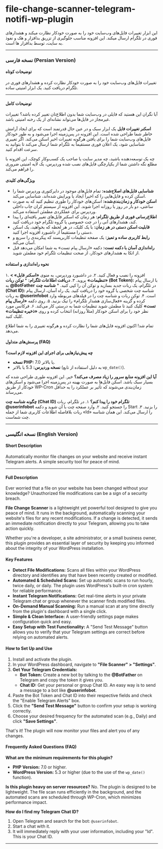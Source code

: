 # file-change-scanner-telegram-notifi-wp-plugin
این ابزار تغییرات فایل‌های وب‌سایت خود را به صورت خودکار نظارت میکند و هشدارهای فوری در تلگرام ارسال میکند. این افزونه مناسب جلوگیری از تزریق بدافزار و هک و نفوذ به سایت، توسط بدافزار ها است.

---
### نسخه فارسی (Persian Version)

#### **توضیحات کوتاه**

تغییرات فایل‌های وب‌سایت خود را به صورت خودکار نظارت کرده و هشدارهای فوری در تلگرام دریافت کنید. یک ابزار امنیتی ساده.

---

#### **توضیحات کامل**

آیا نگران این هستید که فایلی در وب‌سایت شما بدون اطلاع‌تان تغییر کرده باشد؟ تغییرات غیرمجاز در فایل‌ها می‌تواند نشانه‌ای از یک رخنه امنیتی باشد.

**اسکنر تغییرات فایل** یک ابزار سبک و در عین حال قدرتمند است که برای ایجاد آرامش خاطر شما طراحی شده است. این افزونه در پس‌زمینه اجرا می‌شود و به طور خودکار فایل‌های وب‌سایت شما را برای یافتن هرگونه تغییرات اخیر اسکن می‌کند. اگر تغییری شناسایی شود، یک اعلان فوری مستقیماً به تلگرام شما ارسال می‌کند تا بتوانید به سرعت اقدام کنید.

چه یک توسعه‌دهنده باشید، چه مدیر سایت یا صاحب یک کسب‌وکار کوچک، این افزونه با مطلع نگه داشتن شما از یکپارچگی فایل‌های نصب شده وردپرس، یک لایه امنیتی ضروری را فراهم می‌کند.

#### **ویژگی‌های کلیدی**

*   **شناسایی فایل‌های اصلاح‌شده:** تمام فایل‌های موجود در دایرکتوری وردپرس شما را اسکن کرده و فایل‌هایی را که اخیراً ایجاد یا ویرایش شده‌اند، شناسایی می‌کند.
*   **اسکن خودکار و زمان‌بندی‌شده:** اسکن‌های خودکار را طوری تنظیم کنید که به صورت ساعتی، دو بار در روز یا روزانه اجرا شوند. این افزونه از سیستم کران جاب داخلی وردپرس برای عملکردی مطمئن استفاده می‌کند.
*   **اطلاع‌رسانی فوری از طریق تلگرام:** هر زمان که اسکنر فایل‌های تغییر یافته‌ای را پیدا کند، هشدارهای آنی را در چت خصوصی یا گروه تلگرام خود دریافت کنید.
*   **قابلیت اسکن دستی در هر زمان:** با یک کلیک، در هر لحظه که بخواهید، یک اسکن دستی را مستقیماً از داشبورد افزونه اجرا کنید.
*   **رابط کاربری ساده و تمیز:** یک صفحه تنظیمات کاربرپسند که پیکربندی را سریع و آسان می‌کند.
*   **راه‌اندازی آسان با دکمه تست:** دکمه «ارسال پیام تست» به شما امکان می‌دهد قبل از اتکا به هشدارهای خودکار، از صحت تنظیمات تلگرام خود مطمئن شوید.

#### **نحوه راه‌اندازی و استفاده**

۱. افزونه را نصب و فعال کنید.
۲. در داشبورد وردپرس، به منوی **«اسکنر فایل» > «تنظیمات»** بروید.
۳. **دریافت اطلاعات تلگرام:**
    *   **توکن ربات (Bot Token):** با ارسال پیام به **@BotFather** در تلگرام، یک ربات جدید بسازید و توکن آن را کپی کنید.
    *   **شناسه چت (Chat ID):** شناسه چت شخصی یا گروه خود را دریافت کنید. یک راه آسان، ارسال پیام به ربات **@userinfobot** است.
۴. توکن ربات و شناسه چت را در فیلدهای مربوطه وارد کرده و گزینه «فعال‌سازی هشدار تلگرام» را تیک بزنید.
۵. روی دکمه **«ارسال پیام تست»** کلیک کنید تا مطمئن شوید تنظیمات شما به درستی کار می‌کند.
۶. فرکانس مورد نظر خود را برای اسکن خودکار (مثلاً روزانه) انتخاب کرده و روی **«ذخیره تنظیمات»** کلیک کنید.

تمام شد! اکنون افزونه فایل‌های شما را نظارت کرده و هرگونه تغییری را به شما اطلاع می‌دهد.

#### **پرسش‌های متداول (FAQ)**

**چه پیش‌نیازهایی برای اجرای این افزونه لازم است؟**
*   **نسخه PHP:** 7.0 یا بالاتر.
*   **نسخه وردپرس:** 5.3 یا بالاتر (به دلیل استفاده از تابع `wp_date()`).

**آیا این افزونه منابع سرور را زیاد مصرف می‌کند؟**
خیر. این افزونه طوری طراحی شده که بسیار سبک باشد. اسکن فایل‌ها به صورت بهینه در پس‌زمینه اجرا می‌شود و اسکن‌های خودکار از طریق WP-Cron زمان‌بندی می‌شوند که تأثیر بر عملکرد را به حداقل می‌رساند.

**چگونه شناسه چت (Chat ID) تلگرام خود را پیدا کنم؟**
۱. در تلگرام، ربات **@userinfobot** را جستجو کنید.
۲. وارد صفحه چت با آن شوید و دکمه Start را بزنید.
۳. ربات بلافاصله اطلاعات کاربری شما از جمله «Id» را ارسال می‌کند. این همان شناسه چت شماست.





---

### نسخه انگلیسی (English Version)

#### **Short Description**

Automatically monitor file changes on your website and receive instant Telegram alerts. A simple security tool for peace of mind.

---

#### **Full Description**

Ever worried that a file on your website has been changed without your knowledge? Unauthorized file modifications can be a sign of a security breach.

**File Change Scanner** is a lightweight yet powerful tool designed to give you peace of mind. It runs in the background, automatically scanning your website's files for any recent modifications. If a change is detected, it sends an immediate notification directly to your Telegram, allowing you to take action quickly.

Whether you're a developer, a site administrator, or a small business owner, this plugin provides an essential layer of security by keeping you informed about the integrity of your WordPress installation.

#### **Key Features**

*   **Detect File Modifications:** Scans all files within your WordPress directory and identifies any that have been recently created or modified.
*   **Automated & Scheduled Scans:** Set up automatic scans to run hourly, twice daily, or daily. The plugin uses WordPress's built-in cron system for reliable performance.
*   **Instant Telegram Notifications:** Get real-time alerts in your private Telegram chat or group whenever the scanner finds modified files.
*   **On-Demand Manual Scanning:** Run a manual scan at any time directly from the plugin's dashboard with a single click.
*   **Simple & Clean Interface:** A user-friendly settings page makes configuration quick and easy.
*   **Easy Setup with Test Functionality:** A "Send Test Message" button allows you to verify that your Telegram settings are correct before relying on automated alerts.

#### **How to Set Up and Use**

1.  Install and activate the plugin.
2.  In your WordPress dashboard, navigate to **"File Scanner" > "Settings"**.
3.  **Get Your Telegram Credentials:**
    *   **Bot Token:** Create a new bot by talking to the **@BotFather** on Telegram and copy the token it gives you.
    *   **Chat ID:** Get your personal or group Chat ID. An easy way is to send a message to a bot like **@userinfobot**.
4.  Paste the Bot Token and Chat ID into their respective fields and check the "Enable Telegram Alerts" box.
5.  Click the **"Send Test Message"** button to confirm your setup is working correctly.
6.  Choose your desired frequency for the automated scan (e.g., Daily) and click **"Save Settings"**.

That's it! The plugin will now monitor your files and alert you of any changes.

#### **Frequently Asked Questions (FAQ)**

**What are the minimum requirements for this plugin?**
*   **PHP Version:** 7.0 or higher.
*   **WordPress Version:** 5.3 or higher (due to the use of the `wp_date()` function).

**Is this plugin heavy on server resources?**
No. The plugin is designed to be lightweight. The file scan runs efficiently in the background, and the automated scans are scheduled through WP-Cron, which minimizes performance impact.

**How do I find my Telegram Chat ID?**
1.  Open Telegram and search for the bot: `@userinfobot`.
2.  Start a chat with it.
3.  It will immediately reply with your user information, including your "Id". This is your Chat ID.

---
